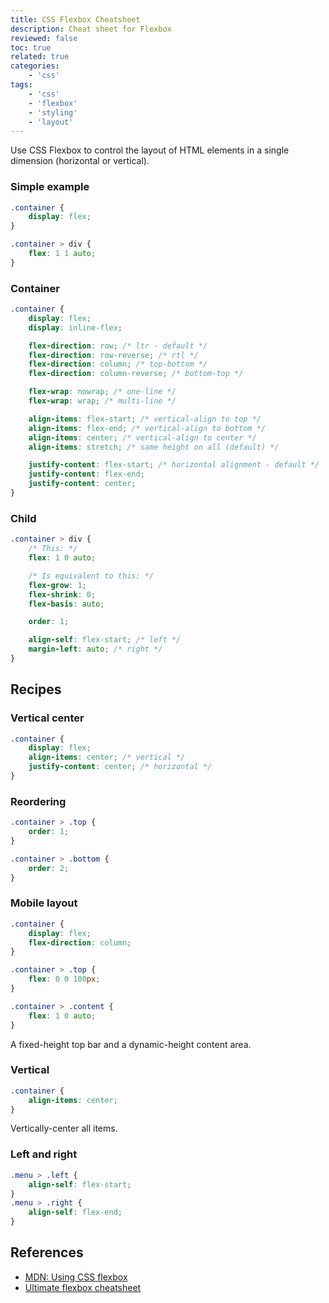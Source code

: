 ```yaml
---
title: CSS Flexbox Cheatsheet
description: Cheat sheet for Flexbox
reviewed: false
toc: true
related: true
categories:
    - 'css'
tags:
    - 'css'
    - 'flexbox'
    - 'styling'
    - 'layout'
---
```


Use CSS Flexbox to control the layout of HTML elements in a single dimension (horizontal or vertical).

<!--more-->

### Simple example

```css
.container {
    display: flex;
}

.container > div {
    flex: 1 1 auto;
}
```

### Container

```css
.container {
    display: flex;
    display: inline-flex;

    flex-direction: row; /* ltr - default */
    flex-direction: row-reverse; /* rtl */
    flex-direction: column; /* top-bottom */
    flex-direction: column-reverse; /* bottom-top */

    flex-wrap: nowrap; /* one-line */
    flex-wrap: wrap; /* multi-line */

    align-items: flex-start; /* vertical-align to top */
    align-items: flex-end; /* vertical-align to bottom */
    align-items: center; /* vertical-align to center */
    align-items: stretch; /* same height on all (default) */

    justify-content: flex-start; /* horizontal alignment - default */
    justify-content: flex-end;
    justify-content: center;
}
```

### Child

```css
.container > div {
    /* This: */
    flex: 1 0 auto;

    /* Is equivalent to this: */
    flex-grow: 1;
    flex-shrink: 0;
    flex-basis: auto;

    order: 1;

    align-self: flex-start; /* left */
    margin-left: auto; /* right */
}
```

## Recipes

### Vertical center

```css
.container {
    display: flex;
    align-items: center; /* vertical */
    justify-content: center; /* horizontal */
}
```

### Reordering

```css
.container > .top {
    order: 1;
}

.container > .bottom {
    order: 2;
}
```

### Mobile layout

```css
.container {
    display: flex;
    flex-direction: column;
}

.container > .top {
    flex: 0 0 100px;
}

.container > .content {
    flex: 1 0 auto;
}
```

A fixed-height top bar and a dynamic-height content area.

### Vertical

```css
.container {
    align-items: center;
}
```

Vertically-center all items.

### Left and right

```css
.menu > .left {
    align-self: flex-start;
}
.menu > .right {
    align-self: flex-end;
}
```

## References

-   [MDN: Using CSS flexbox](https://developer.mozilla.org/en-US/docs/Web/Guide/CSS/Flexible_boxes)
-   [Ultimate flexbox cheatsheet](http://www.sketchingwithcss.com/samplechapter/cheatsheet.html)
